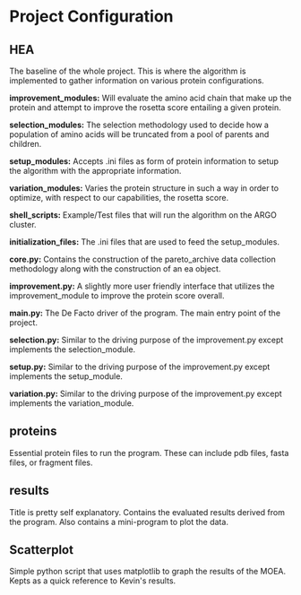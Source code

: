 # Project Configuration
## HEA
The baseline of the whole project. This is where the algorithm is implemented to gather information on various protein configurations.

**improvement_modules:** Will evaluate the amino acid chain that make up the protein and attempt to improve the rosetta score entailing a given protein.

**selection_modules:** The selection methodology used to decide how a population of amino acids will be truncated from a pool of parents and children.

**setup_modules:** Accepts .ini files as form of protein information to setup the algorithm with the appropriate information.

**variation_modules:** Varies the protein structure in such a way in order to optimize, with respect to our capabilities, the rosetta score.

**shell_scripts:** Example/Test files that will run the algorithm on the ARGO cluster.

**initialization_files:** The .ini files that are used to feed the setup_modules.

**core.py:** Contains the construction of the pareto_archive data collection methodology along with the construction of an ea object.

**improvement.py:** A slightly more user friendly interface that utilizes the improvement_module to improve the protein score overall.

**main.py:** The De Facto driver of the program. The main entry point of the project.

**selection.py:** Similar to the driving purpose of the improvement.py except implements the selection_module.

**setup.py:** Similar to the driving purpose of the improvement.py except implements the setup_module.

**variation.py:** Similar to the driving purpose of the improvement.py except implements the variation_module.

## proteins
Essential protein files to run the program. These can include pdb files, fasta files, or fragment files.

## results
Title is pretty self explanatory. Contains the evaluated results derived from the program. Also contains a mini-program to plot the data.

## Scatterplot
Simple python script that uses matplotlib to graph the results of the MOEA. Kepts as a quick reference to Kevin's results.